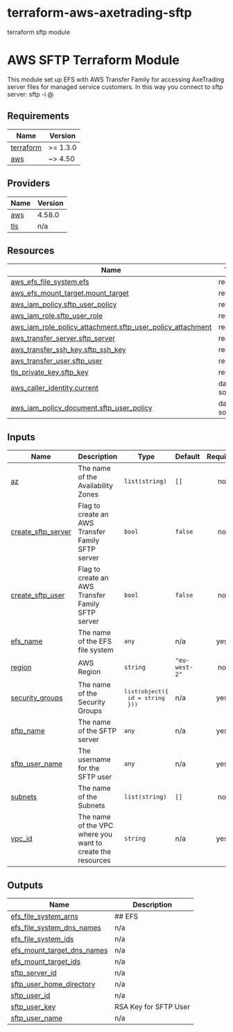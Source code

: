 # terraform-aws-axetrading-sftp
terraform sftp module


<!-- BEGIN_TF_DOCS -->
# AWS SFTP Terraform Module

This module set up EFS with AWS Transfer Family for accessing AxeTrading server files for managed service customers.
In this way you connect to sftp server: sftp -i <path-to-private-key> <username>@<server-address>

## Requirements

| Name | Version |
|------|---------|
| <a name="requirement_terraform"></a> [terraform](#requirement\_terraform) | >= 1.3.0 |
| <a name="requirement_aws"></a> [aws](#requirement\_aws) | ~> 4.50 |

## Providers

| Name | Version |
|------|---------|
| <a name="provider_aws"></a> [aws](#provider\_aws) | 4.58.0 |
| <a name="provider_tls"></a> [tls](#provider\_tls) | n/a |

## Resources

| Name | Type |
|------|------|
| [aws_efs_file_system.efs](https://registry.terraform.io/providers/hashicorp/aws/latest/docs/resources/efs_file_system) | resource |
| [aws_efs_mount_target.mount_target](https://registry.terraform.io/providers/hashicorp/aws/latest/docs/resources/efs_mount_target) | resource |
| [aws_iam_policy.sftp_user_policy](https://registry.terraform.io/providers/hashicorp/aws/latest/docs/resources/iam_policy) | resource |
| [aws_iam_role.sftp_user_role](https://registry.terraform.io/providers/hashicorp/aws/latest/docs/resources/iam_role) | resource |
| [aws_iam_role_policy_attachment.sftp_user_policy_attachment](https://registry.terraform.io/providers/hashicorp/aws/latest/docs/resources/iam_role_policy_attachment) | resource |
| [aws_transfer_server.sftp_server](https://registry.terraform.io/providers/hashicorp/aws/latest/docs/resources/transfer_server) | resource |
| [aws_transfer_ssh_key.sftp_ssh_key](https://registry.terraform.io/providers/hashicorp/aws/latest/docs/resources/transfer_ssh_key) | resource |
| [aws_transfer_user.sftp_user](https://registry.terraform.io/providers/hashicorp/aws/latest/docs/resources/transfer_user) | resource |
| [tls_private_key.sftp_key](https://registry.terraform.io/providers/hashicorp/tls/latest/docs/resources/private_key) | resource |
| [aws_caller_identity.current](https://registry.terraform.io/providers/hashicorp/aws/latest/docs/data-sources/caller_identity) | data source |
| [aws_iam_policy_document.sftp_user_policy](https://registry.terraform.io/providers/hashicorp/aws/latest/docs/data-sources/iam_policy_document) | data source |

## Inputs

| Name | Description | Type | Default | Required |
|------|-------------|------|---------|:--------:|
| <a name="input_az"></a> [az](#input\_az) | The name of the Availability Zones | `list(string)` | `[]` | no |
| <a name="input_create_sftp_server"></a> [create\_sftp\_server](#input\_create\_sftp\_server) | Flag to create an AWS Transfer Family SFTP server | `bool` | `false` | no |
| <a name="input_create_sftp_user"></a> [create\_sftp\_user](#input\_create\_sftp\_user) | Flag to create an AWS Transfer Family SFTP server | `bool` | `false` | no |
| <a name="input_efs_name"></a> [efs\_name](#input\_efs\_name) | The name of the EFS file system | `any` | n/a | yes |
| <a name="input_region"></a> [region](#input\_region) | AWS Region | `string` | `"eu-west-2"` | no |
| <a name="input_security_groups"></a> [security\_groups](#input\_security\_groups) | The name of the Security Groups | <pre>list(object({<br>    id = string<br>  }))</pre> | n/a | yes |
| <a name="input_sftp_name"></a> [sftp\_name](#input\_sftp\_name) | The name of the SFTP server | `any` | n/a | yes |
| <a name="input_sftp_user_name"></a> [sftp\_user\_name](#input\_sftp\_user\_name) | The username for the SFTP user | `any` | n/a | yes |
| <a name="input_subnets"></a> [subnets](#input\_subnets) | The name of the Subnets | `list(string)` | `[]` | no |
| <a name="input_vpc_id"></a> [vpc\_id](#input\_vpc\_id) | The name of the VPC where you want to create the resources | `string` | n/a | yes |

## Outputs

| Name | Description |
|------|-------------|
| <a name="output_efs_file_system_arns"></a> [efs\_file\_system\_arns](#output\_efs\_file\_system\_arns) | ## EFS |
| <a name="output_efs_file_system_dns_names"></a> [efs\_file\_system\_dns\_names](#output\_efs\_file\_system\_dns\_names) | n/a |
| <a name="output_efs_file_system_ids"></a> [efs\_file\_system\_ids](#output\_efs\_file\_system\_ids) | n/a |
| <a name="output_efs_mount_target_dns_names"></a> [efs\_mount\_target\_dns\_names](#output\_efs\_mount\_target\_dns\_names) | n/a |
| <a name="output_efs_mount_target_ids"></a> [efs\_mount\_target\_ids](#output\_efs\_mount\_target\_ids) | n/a |
| <a name="output_sftp_server_id"></a> [sftp\_server\_id](#output\_sftp\_server\_id) | n/a |
| <a name="output_sftp_user_home_directory"></a> [sftp\_user\_home\_directory](#output\_sftp\_user\_home\_directory) | n/a |
| <a name="output_sftp_user_id"></a> [sftp\_user\_id](#output\_sftp\_user\_id) | n/a |
| <a name="output_sftp_user_key"></a> [sftp\_user\_key](#output\_sftp\_user\_key) | RSA Key for SFTP User |
| <a name="output_sftp_user_name"></a> [sftp\_user\_name](#output\_sftp\_user\_name) | n/a |
<!-- END_TF_DOCS -->